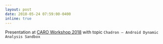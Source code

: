 ```yaml
---
layout: post
date: 2018-05-24 07:59:00-0400
inline: true
---
```


Presentation at [CARO Workshop 2018](https://caroworkshop2018.wordpress.com/) with topic `Chadron – Android Dynamic Analysis Sandbox`
